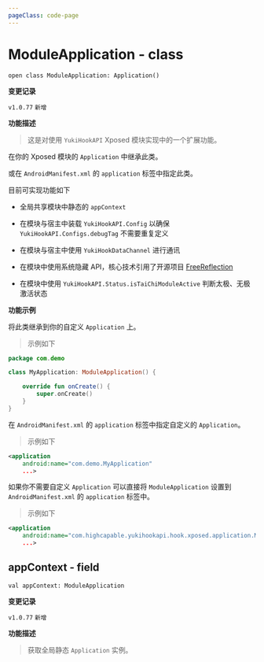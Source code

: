 ```yaml
---
pageClass: code-page
---
```


# ModuleApplication <span class="symbol">- class</span>

```kotlin:no-line-numbers
open class ModuleApplication: Application()
```

**变更记录**

`v1.0.77` `新增`

**功能描述**

> 这是对使用 `YukiHookAPI` Xposed 模块实现中的一个扩展功能。

在你的 Xposed 模块的 `Application` 中继承此类。

或在 `AndroidManifest.xml` 的 `application` 标签中指定此类。

目前可实现功能如下

- 全局共享模块中静态的 `appContext`

- 在模块与宿主中装载 `YukiHookAPI.Config` 以确保 `YukiHookAPI.Configs.debugTag` 不需要重复定义

- 在模块与宿主中使用 `YukiHookDataChannel` 进行通讯

- 在模块中使用系统隐藏 API，核心技术引用了开源项目 [FreeReflection](https://github.com/tiann/FreeReflection)

- 在模块中使用 `YukiHookAPI.Status.isTaiChiModuleActive` 判断太极、无极激活状态

**功能示例**

将此类继承到你的自定义 `Application` 上。

> 示例如下

```kotlin
package com.demo

class MyApplication: ModuleApplication() {

    override fun onCreate() {
        super.onCreate()
    }
}
```

在 `AndroidManifest.xml` 的 `application` 标签中指定自定义的 `Application`。

> 示例如下

```xml
<application
    android:name="com.demo.MyApplication"
    ...>
```

如果你不需要自定义 `Application` 可以直接将 `ModuleApplication` 设置到 `AndroidManifest.xml` 的 `application` 标签中。

> 示例如下

```xml
<application
    android:name="com.highcapable.yukihookapi.hook.xposed.application.ModuleApplication"
    ...>
```

## appContext <span class="symbol">- field</span>

```kotlin:no-line-numbers
val appContext: ModuleApplication
```

**变更记录**

`v1.0.77` `新增`

**功能描述**

> 获取全局静态 `Application` 实例。